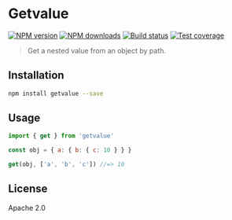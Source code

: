 # Getvalue

[![NPM version][npm-image]][npm-url]
[![NPM downloads][downloads-image]][downloads-url]
[![Build status][travis-image]][travis-url]
[![Test coverage][coveralls-image]][coveralls-url]

> Get a nested value from an object by path.

## Installation

```sh
npm install getvalue --save
```

## Usage

```js
import { get } from 'getvalue'

const obj = { a: { b: { c: 10 } } }

get(obj, ['a', 'b', 'c']) //=> 10
```

## License

Apache 2.0

[npm-image]: https://img.shields.io/npm/v/getvalue.svg?style=flat
[npm-url]: https://npmjs.org/package/getvalue
[downloads-image]: https://img.shields.io/npm/dm/getvalue.svg?style=flat
[downloads-url]: https://npmjs.org/package/getvalue
[travis-image]: https://img.shields.io/travis/blakeembrey/getvalue.svg?style=flat
[travis-url]: https://travis-ci.org/blakeembrey/getvalue
[coveralls-image]: https://img.shields.io/coveralls/blakeembrey/getvalue.svg?style=flat
[coveralls-url]: https://coveralls.io/r/blakeembrey/getvalue?branch=master
